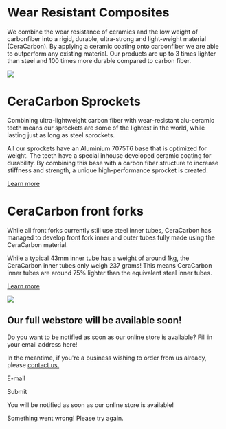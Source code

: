 # Wear Resistant Composites

We combine the wear resistance of ceramics and the low weight of carbonfiber into a rigid, durable, ultra-strong
and light-weight material (CeraCarbon). By applying a ceramic coating onto carbonfiber we are able to outperform any
existing material. Our products are up to 3 times lighter than steel and 100 times more durable compared to carbon
fiber.

![](https://www.ceracarbon-racing.com/images/5CI43.webp)

# CeraCarbon Sprockets

Combining ultra-lightweight carbon fiber with wear-resistant alu-ceramic teeth means our sprockets are some
of the lightest in the world, while lasting just as long as steel sprockets.


All our sprockets have an Aluminium 7075T6 base that is optimized for weight. The teeth have a special
inhouse developed ceramic coating for durability. By combining this base with a carbon fiber structure to
increase stiffness and strength, a unique high-performance sprocket is created.


[Learn more](https://www.ceracarbon-racing.com/about)

# CeraCarbon front forks

While all front forks currently still use steel inner tubes, CeraCarbon has managed to develop front fork
inner and outer tubes fully made using the CeraCarbon material.


While a typical 43mm inner tube has a weight of around 1kg, the CeraCarbon inner tubes only weigh 237 grams!
This means CeraCarbon inner tubes are around 75% lighter than the equivalent steel inner tubes.


[Learn more](https://www.ceracarbon-racing.com/about)

![](https://www.ceracarbon-racing.com/images/tutwente_apex.webp)

## Our full webstore will be available soon!

Do you want to be notified as soon as our online store is available? Fill in your email address here!


In the meantime, if you're a business wishing to order from us already, please
[contact us.](https://www.ceracarbon-racing.com/contact)

E-mail

Submit

You will be notified as soon as our online
store is available!

Something went wrong! Please try again.